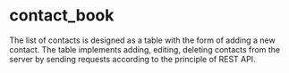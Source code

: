 # contact_book

The list of contacts is designed as a table with the form of adding a new contact.
The table implements adding, editing, deleting contacts from the server by sending requests according to the principle of REST API.

